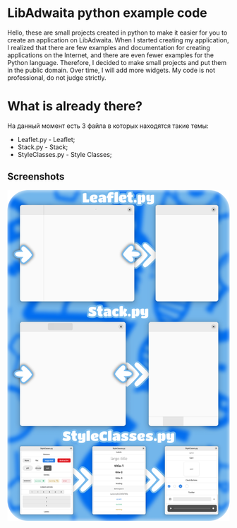  # LibAdwaita python example code
Hello, these are small projects created in python to make it easier for you to create an application on LibAdwaita. When I started creating my application, I realized that there are few examples and documentation for creating applications on the Internet, and there are even fewer examples for the Python language. Therefore, I decided to make small projects and put them in the public domain. Over time, I will add more widgets. My code is not professional, do not judge strictly.

# What is already there?
На данный момент есть 3 файла в которых находятся такие темы:
 - Leaflet.py - Leaflet;
 - Stack.py - Stack;
 - StyleClasses.py - Style Classes;

## Screenshots
<img src="./IMG/poster.png" alt="screenshot">

